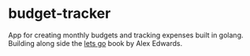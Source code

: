 # budget-tracker
App for creating monthly budgets and tracking expenses built in golang. Building along side the [lets go](https://lets-go.alexedwards.net/#packages) book by Alex Edwards.

